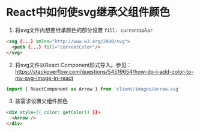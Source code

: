 # React中如何使svg继承父组件颜色

1. 将svg文件内想要继承颜色的部分设置 `fill: currentColor` 
```html
<svg {...} xmlns="http://www.w3.org/2000/svg">
  <path {...} fill="currentColor"/>
</svg>
```
2. 将svg文件以React Component形式导入。参见：https://stackoverflow.com/questions/54519654/how-do-i-add-color-to-my-svg-image-in-react
```javascript
import { ReactComponent as Arrow } from 'client/images/arrow.svg'
```
3. 按需求设置父组件颜色
```html
<div style={{ color: getColor() }}>
  <Arrow />
</div>
```
